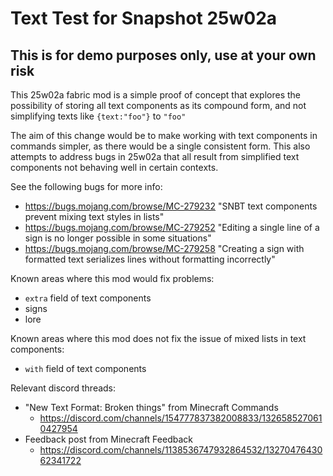 # Text Test for Snapshot 25w02a

## This is for demo purposes only, use at your own risk

This 25w02a fabric mod is a simple proof of concept that explores the possibility of storing all text components as its compound form, and not simplifying texts like `{text:"foo"}` to `"foo"`

The aim of this change would be to make working with text components in commands simpler, as there would be a single consistent form. This also attempts to address bugs in 25w02a that all result from simplified text components not behaving well in certain contexts.

See the following bugs for more info:
+ https://bugs.mojang.com/browse/MC-279232 "SNBT text components prevent mixing text styles in lists"
+ https://bugs.mojang.com/browse/MC-279252 "Editing a single line of a sign is no longer possible in some situations"
+ https://bugs.mojang.com/browse/MC-279258 "Creating a sign with formatted text serializes lines without formatting incorrectly"

Known areas where this mod would fix problems:
+ `extra` field of text components
+ signs
+ lore

Known areas where this mod does not fix the issue of mixed lists in text components:
+ `with` field of text components

Relevant discord threads:
+ "New Text Format: Broken things" from Minecraft Commands
    + https://discord.com/channels/154777837382008833/1326585270610427954
+ Feedback post from Minecraft Feedback
    + https://discord.com/channels/1138536747932864532/1327047643062341722
